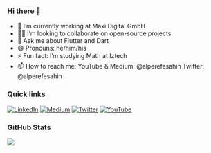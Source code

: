### Hi there 👋

* 🔭 I’m currently working at Maxi Digital GmbH<br>
* 🧑‍💻 I’m looking to collaborate on open-source projects<br>
* 💬 Ask me about Flutter and Dart<br>
* 😄 Pronouns: he/him/his<br>
* ⚡ Fun fact: I’m studying Math at Iztech <br>
* 📫 How to reach me: YouTube & Medium: @alperefesahin Twitter: @alperefesahin

### Quick links
[![LinkedIn](https://img.shields.io/badge/LinkedIn-%230077B5.svg?logo=linkedin&logoColor=white)](https://linkedin.com/in/alperefesahin/) [![Medium](https://img.shields.io/badge/Medium-12100E?logo=medium&logoColor=white)](https://medium.com/@alperefesahin) [![Twitter](https://img.shields.io/badge/Twitter-%231DA1F2.svg?logo=Twitter&logoColor=white)](https://twitter.com/alperefesahin) [![YouTube](https://img.shields.io/badge/YouTube-%23FF0000.svg?logo=YouTube&logoColor=white)](https://www.youtube.com/channel/UCcsgi-iDYAtQPmWI7I8e0pg) 

### GitHub Stats
![](https://github-readme-stats.vercel.app/api?username=alperefesahin&theme=default&hide_border=false&include_all_commits=false&count_private=true)<br/>

